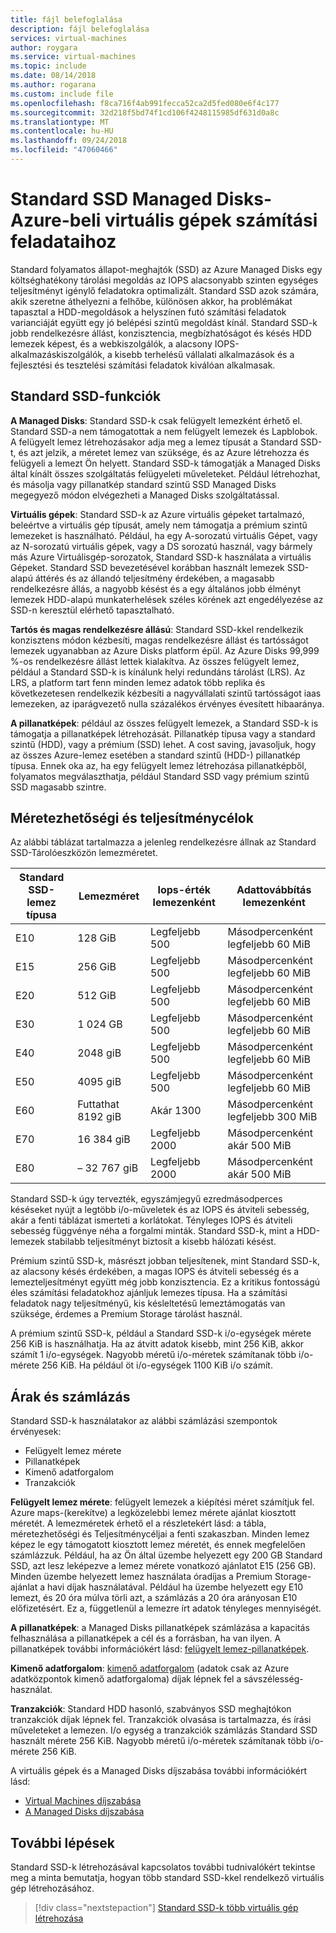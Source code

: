 ```yaml
---
title: fájl belefoglalása
description: fájl belefoglalása
services: virtual-machines
author: roygara
ms.service: virtual-machines
ms.topic: include
ms.date: 08/14/2018
ms.author: rogarana
ms.custom: include file
ms.openlocfilehash: f8ca716f4ab991fecca52ca2d5fed080e6f4c177
ms.sourcegitcommit: 32d218f5bd74f1cd106f4248115985df631d0a8c
ms.translationtype: MT
ms.contentlocale: hu-HU
ms.lasthandoff: 09/24/2018
ms.locfileid: "47060466"
---
```

# <a name="standard-ssd-managed-disks-for-azure-virtual-machine-workloads"></a>Standard SSD Managed Disks-Azure-beli virtuális gépek számítási feladataihoz

Standard folyamatos állapot-meghajtók (SSD) az Azure Managed Disks egy költséghatékony tárolási megoldás az IOPS alacsonyabb szinten egységes teljesítményt igénylő feladatokra optimalizált. Standard SSD azok számára, akik szeretne áthelyezni a felhőbe, különösen akkor, ha problémákat tapasztal a HDD-megoldások a helyszínen futó számítási feladatok varianciáját együtt egy jó belépési szintű megoldást kínál. Standard SSD-k jobb rendelkezésre állást, konzisztencia, megbízhatóságot és késés HDD lemezek képest, és a webkiszolgálók, a alacsony IOPS-alkalmazáskiszolgálók, a kisebb terhelésű vállalati alkalmazások és a fejlesztési és tesztelési számítási feladatok kiválóan alkalmasak.

## <a name="standard-ssd-features"></a>Standard SSD-funkciók

**A Managed Disks**: Standard SSD-k csak felügyelt lemezként érhető el. Standard SSD-a nem támogatottak a nem felügyelt lemezek és Lapblobok. A felügyelt lemez létrehozásakor adja meg a lemez típusát a Standard SSD-t, és azt jelzik, a méretet lemez van szüksége, és az Azure létrehozza és felügyeli a lemezt Ön helyett.
Standard SSD-k támogatják a Managed Disks által kínált összes szolgáltatás felügyeleti műveleteket. Például létrehozhat, és másolja vagy pillanatkép standard szintű SSD Managed Disks megegyező módon elvégezheti a Managed Disks szolgáltatással.

**Virtuális gépek**: Standard SSD-k az Azure virtuális gépeket tartalmazó, beleértve a virtuális gép típusát, amely nem támogatja a prémium szintű lemezeket is használható. Például, ha egy A-sorozatú virtuális Gépet, vagy az N-sorozatú virtuális gépek, vagy a DS sorozatú használ, vagy bármely más Azure Virtuálisgép-sorozatok, Standard SSD-k használata a virtuális Gépeket. Standard SSD bevezetésével korábban használt lemezek SSD-alapú áttérés és az állandó teljesítmény érdekében, a magasabb rendelkezésre állás, a nagyobb késést és a egy általános jobb élményt lemezek HDD-alapú munkaterhelések széles körének azt engedélyezése az SSD-n keresztül elérhető tapasztalható.

**Tartós és magas rendelkezésre állású**: Standard SSD-kkel rendelkezik konzisztens módon kézbesíti, magas rendelkezésre állást és tartósságot lemezek ugyanabban az Azure Disks platform épül. Az Azure Disks 99,999 %-os rendelkezésre állást lettek kialakítva. Az összes felügyelt lemez, például a Standard SSD-k is kínálunk helyi redundáns tárolást (LRS). Az LRS, a platform tart fenn minden lemez adatok több replika és következetesen rendelkezik kézbesíti a nagyvállalati szintű tartósságot iaas lemezeken, az iparágvezető nulla százalékos érvényes évesített hibaaránya.

**A pillanatképek**: például az összes felügyelt lemezek, a Standard SSD-k is támogatja a pillanatképek létrehozását. Pillanatkép típusa vagy a standard szintű (HDD), vagy a prémium (SSD) lehet. A cost saving, javasoljuk, hogy az összes Azure-lemez esetében a standard szintű (HDD-) pillanatkép típusa. Ennek oka az, ha egy felügyelt lemez létrehozása pillanatképből, folyamatos megválaszthatja, például Standard SSD vagy prémium szintű SSD magasabb szintre.

## <a name="scalability-and-performance-targets"></a>Méretezhetőségi és teljesítménycélok

Az alábbi táblázat tartalmazza a jelenleg rendelkezésre állnak az Standard SSD-Tárolóeszközön lemezméretet.

|Standard SSD-lemez típusa  |Lemezméret  |Iops-érték lemezenként  |Adattovábbítás lemezenként  |
|---------|---------|---------|---------|
|E10     |128 GiB         |Legfeljebb 500         |Másodpercenként legfeljebb 60 MiB         |
|E15     |256 GiB         |Legfeljebb 500         |Másodpercenként legfeljebb 60 MiB         |
|E20     |512 GiB         |Legfeljebb 500         |Másodpercenként legfeljebb 60 MiB         |
|E30     |1 024 GB       |Legfeljebb 500         |Másodpercenként legfeljebb 60 MiB         |
|E40     |2048 giB       |Legfeljebb 500         |Másodpercenként legfeljebb 60 MiB         |
|E50     |4095 giB       |Legfeljebb 500         |Másodpercenként legfeljebb 60 MiB         |
|E60     |Futtathat 8192 giB       |Akár 1300       |Másodpercenként legfeljebb 300 MiB        |
|E70     |16 384 giB      |Legfeljebb 2000       |Másodpercenként akár 500 MiB        |
|E80     |– 32 767 giB      |Legfeljebb 2000       |Másodpercenként akár 500 MiB        |

Standard SSD-k úgy tervezték, egyszámjegyű ezredmásodperces késéseket nyújt a legtöbb i/o-műveletek és az IOPS és átviteli sebesség, akár a fenti táblázat ismerteti a korlátokat. Tényleges IOPS és átviteli sebesség függvénye néha a forgalmi minták. Standard SSD-k, mint a HDD-lemezek stabilabb teljesítményt biztosít a kisebb hálózati késést.

Prémium szintű SSD-k, másrészt jobban teljesítenek, mint Standard SSD-k, az alacsony késés érdekében, a magas IOPS és átviteli sebesség és a lemezteljesítményt együtt még jobb konzisztencia. Ez a kritikus fontosságú éles számítási feladatokhoz ajánljuk lemezes típusa. Ha a számítási feladatok nagy teljesítményű, kis késleltetésű lemeztámogatás van szüksége, érdemes a Premium Storage tárolást használ.

A prémium szintű SSD-k, például a Standard SSD-k i/o-egységek mérete 256 KiB is használhatja. Ha az átvitt adatok kisebb, mint 256 KiB, akkor számít 1 i/o-egységek. Nagyobb méretű i/o-méretek számítanak több i/o-mérete 256 KiB. Ha például öt i/o-egységek 1100 KiB i/o számít.

## <a name="pricing-and-billing"></a>Árak és számlázás

Standard SSD-k használatakor az alábbi számlázási szempontok érvényesek:

- Felügyelt lemez mérete
- Pillanatképek
- Kimenő adatforgalom
- Tranzakciók

**Felügyelt lemez mérete**: felügyelt lemezek a kiépítési méret számítjuk fel. Azure maps-(kerekítve) a legközelebbi lemez mérete ajánlat kiosztott méretét. A lemezméretek érhető el a részletekért lásd: a tábla, méretezhetőségi és Teljesítménycéljai a fenti szakaszban. Minden lemez képez le egy támogatott kiosztott lemez méretét, és ennek megfelelően számlázzuk. Például, ha az Ön által üzembe helyezett egy 200 GB Standard SSD, azt lesz leképezve a lemez mérete vonatkozó ajánlatot E15 (256 GB). Minden üzembe helyezett lemez használata óradíjas a Premium Storage-ajánlat a havi díjak használatával. Például ha üzembe helyezett egy E10 lemezt, és 20 óra múlva törli azt, a számlázás a 20 óra arányosan E10 előfizetésért. Ez a, függetlenül a lemezre írt adatok tényleges mennyiségét.

**A pillanatképek**: a Managed Disks pillanatképek számlázása a kapacitás felhasználása a pillanatképek a cél és a forrásban, ha van ilyen. A pillanatképek további információkért lásd: [felügyelt lemez-pillanatképek](https://docs.microsoft.com/azure/virtual-machines/windows/managed-disks-overview#managed-disk-snapshots).

**Kimenő adatforgalom**: [kimenő adatforgalom](https://azure.microsoft.com/pricing/details/bandwidth/) (adatok csak az Azure adatközpontok kimenő adatforgaloma) díjak lépnek fel a sávszélesség-használat.

**Tranzakciók**: Standard HDD hasonló, szabványos SSD meghajtókon tranzakciók díjak lépnek fel. Tranzakciók olvasása is tartalmazza, és írási műveleteket a lemezen. I/o egység a tranzakciók számlázás Standard SSD használt mérete 256 KiB. Nagyobb méretű i/o-méretek számítanak több i/o-mérete 256 KiB.

A virtuális gépek és a Managed Disks díjszabása további információkért lásd:

- [Virtual Machines díjszabása](https://azure.microsoft.com/pricing/details/virtual-machines/linux/)
- [A Managed Disks díjszabása](https://azure.microsoft.com/pricing/details/managed-disks/)

## <a name="next-steps"></a>További lépések

Standard SSD-k létrehozásával kapcsolatos további tudnivalókért tekintse meg a minta bemutatja, hogyan több standard SSD-kkel rendelkező virtuális gép létrehozásához.

> [!div class="nextstepaction"]
> [Standard SSD-k több virtuális gép létrehozása](https://github.com/azure/azure-quickstart-templates/tree/master/101-vm-with-standardssd-disk/)